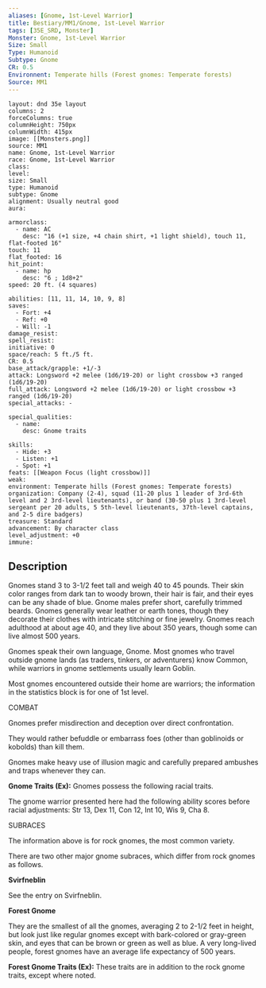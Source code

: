```yaml
---
aliases: [Gnome, 1st-Level Warrior]
title: Bestiary/MM1/Gnome, 1st-Level Warrior
tags: [35E_SRD, Monster]
Monster: Gnome, 1st-Level Warrior
Size: Small
Type: Humanoid
Subtype: Gnome
CR: 0.5
Environnent: Temperate hills (Forest gnomes: Temperate forests)
Source: MM1
---
```


```statblock
layout: dnd 35e layout
columns: 2
forceColumns: true
columnHeight: 750px
columnWidth: 415px
image: [[Monsters.png]]
source: MM1
name: Gnome, 1st-Level Warrior
race: Gnome, 1st-Level Warrior
class: 
level: 
size: Small
type: Humanoid
subtype: Gnome
alignment: Usually neutral good
aura: 

armorclass:
  - name: AC
    desc: "16 (+1 size, +4 chain shirt, +1 light shield), touch 11, flat-footed 16"
touch: 11
flat_footed: 16
hit_point:
  - name: hp
    desc: "6 ; 1d8+2"
speed: 20 ft. (4 squares)

abilities: [11, 11, 14, 10, 9, 8]
saves:
  - Fort: +4
  - Ref: +0
  - Will: -1
damage_resist: 
spell_resist: 
initiative: 0
space/reach: 5 ft./5 ft.
CR: 0.5
base_attack/grapple: +1/-3
attack: Longsword +2 melee (1d6/19-20) or light crossbow +3 ranged (1d6/19-20)
full_attack: Longsword +2 melee (1d6/19-20) or light crossbow +3 ranged (1d6/19-20)
special_attacks: -

special_qualities:
  - name: 
    desc: Gnome traits

skills:
  - Hide: +3
  - Listen: +1
  - Spot: +1
feats: [[Weapon Focus (light crossbow)]]
weak: 
environment: Temperate hills (Forest gnomes: Temperate forests)
organization: Company (2-4), squad (11-20 plus 1 leader of 3rd-6th level and 2 3rd-level lieutenants), or band (30-50 plus 1 3rd-level sergeant per 20 adults, 5 5th-level lieutenants, 37th-level captains, and 2-5 dire badgers)
treasure: Standard
advancement: By character class
level_adjustment: +0
immune: 
```

## Description

<p>Gnomes stand 3 to 3-1/2 feet tall and weigh 40 to 45 pounds. Their skin color ranges from dark tan to woody brown, their hair is fair, and their eyes can be any shade of blue. Gnome males prefer short, carefully trimmed beards. Gnomes generally wear leather or earth tones, though they decorate their clothes with intricate stitching or fine jewelry. Gnomes reach adulthood at about age 40, and they live about 350 years, though some can live almost 500 years.</p>
<p>Gnomes speak their own language, Gnome. Most gnomes who travel outside gnome lands (as traders, tinkers, or adventurers) know Common, while warriors in gnome settlements usually learn Goblin.</p>
<p>Most gnomes encountered outside their home are warriors; the information in the statistics block is for one of 1st level.</p>
<p>COMBAT</p>
<p>Gnomes prefer misdirection and deception over direct confrontation.</p>
<p>They would rather befuddle or embarrass foes (other than goblinoids or kobolds) than kill them.</p>
<p>Gnomes make heavy use of illusion magic and carefully prepared ambushes and traps whenever they can.</p>
<p>
            <b>Gnome Traits (Ex):</b> Gnomes possess the following racial traits.</p>
<p>The gnome warrior presented here had the following ability scores before racial adjustments: Str 13, Dex 11, Con 12, Int 10, Wis 9, Cha 8.</p>
<p>SUBRACES</p>
<p>The information above is for rock gnomes, the most common variety.</p>
<p>There are two other major gnome subraces, which differ from rock gnomes as follows.</p>
<p>
            <b>Svirfneblin</b>
          </p>
<p>See the entry on Svirfneblin.</p>
<p>
            <b>Forest Gnome</b>
          </p>
<p>They are the smallest of all the gnomes, averaging 2 to 2-1/2 feet in height, but look just like regular gnomes except with bark-colored or gray-green skin, and eyes that can be brown or green as well as blue. A very long-lived people, forest gnomes have an average life expectancy of 500 years.</p>
<p>
            <b>Forest Gnome Traits (Ex):</b> These traits are in addition to the rock gnome traits, except where noted.</p>